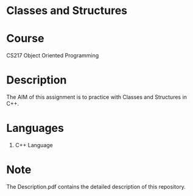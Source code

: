 # Classes and Structures

# Course

CS217 Object Oriented Programming <br />

# Description

The AIM of this assignment is to practice with Classes and Structures in C++. <br />

# Languages

1. C++ Language <br />

# Note

The Description.pdf contains the detailed description of this repository. <br />
